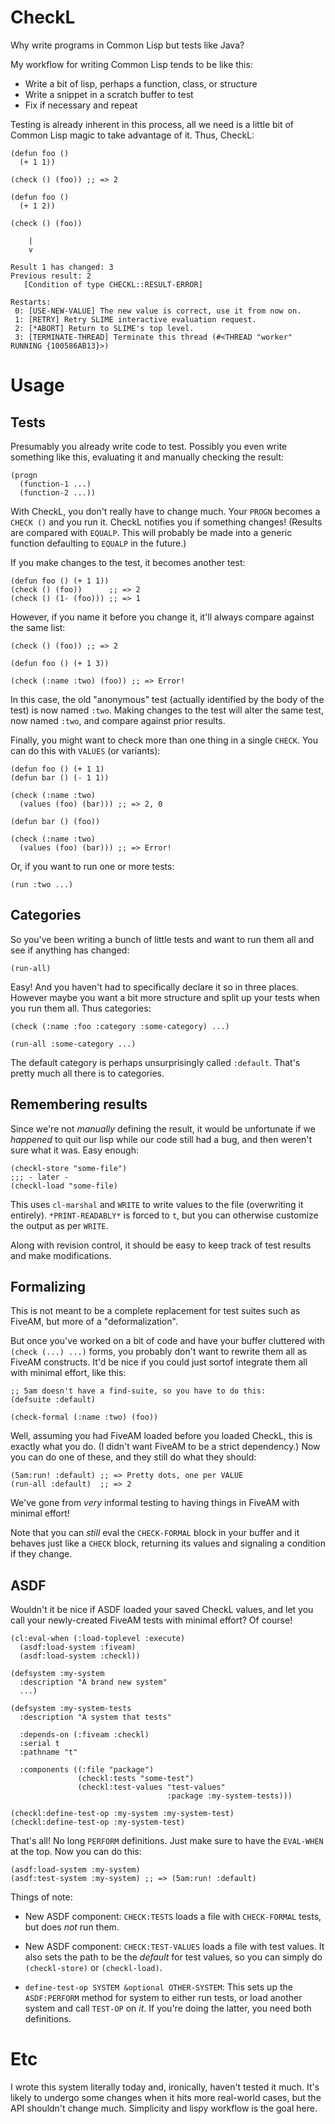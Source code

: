 # CheckL

Why write programs in Common Lisp but tests like Java?

My workflow for writing Common Lisp tends to be like this:

* Write a bit of lisp, perhaps a function, class, or structure
* Write a snippet in a scratch buffer to test
* Fix if necessary and repeat

Testing is already inherent in this process, all we need is a little
bit of Common Lisp magic to take advantage of it.  Thus, CheckL:

```
(defun foo ()
  (+ 1 1))

(check () (foo)) ;; => 2

(defun foo ()
  (+ 1 2))

(check () (foo))

    |
    v

Result 1 has changed: 3
Previous result: 2
   [Condition of type CHECKL::RESULT-ERROR]

Restarts:
 0: [USE-NEW-VALUE] The new value is correct, use it from now on.
 1: [RETRY] Retry SLIME interactive evaluation request.
 2: [*ABORT] Return to SLIME's top level.
 3: [TERMINATE-THREAD] Terminate this thread (#<THREAD "worker" RUNNING {100586AB13}>)
```

# Usage

## Tests

Presumably you already write code to test.  Possibly you even write
something like this, evaluating it and manually checking the result:

```
(progn
  (function-1 ...)
  (function-2 ...))
```

With CheckL, you don't really have to change much.  Your `PROGN`
becomes a `CHECK ()` and you run it.  CheckL notifies you if something
changes!  (Results are compared with `EQUALP`.  This will probably be
made into a generic function defaulting to `EQUALP` in the future.)

If you make changes to the test, it becomes another test:

```
(defun foo () (+ 1 1))
(check () (foo))      ;; => 2
(check () (1- (foo))) ;; => 1
```

However, if you name it before you change it, it'll always compare
against the same list:

```
(check () (foo)) ;; => 2

(defun foo () (+ 1 3))

(check (:name :two) (foo)) ;; => Error!
```

In this case, the old "anonymous" test (actually identified by the
body of the test) is now named `:two`.  Making changes to the test
will alter the same test, now named `:two`, and compare against prior
results.

Finally, you might want to check more than one thing in a single
`CHECK`.  You can do this with `VALUES` (or variants):

```
(defun foo () (+ 1 1)
(defun bar () (- 1 1))

(check (:name :two)
  (values (foo) (bar))) ;; => 2, 0

(defun bar () (foo))

(check (:name :two)
  (values (foo) (bar))) ;; => Error!
```

Or, if you want to run one or more tests:

```
(run :two ...)
```

## Categories

So you've been writing a bunch of little tests and want to run them
all and see if anything has changed:

```
(run-all)
```

Easy!  And you haven't had to specifically declare it so in three
places.  However maybe you want a bit more structure and split up your
tests when you run them all.  Thus categories:

```
(check (:name :foo :category :some-category) ...)

(run-all :some-category ...)
```

The default category is perhaps unsurprisingly called `:default`.
That's pretty much all there is to categories.

## Remembering results

Since we're not *manually* defining the result, it would be
unfortunate if we *happened* to quit our lisp while our code still had
a bug, and then weren't sure what it was.  Easy enough:

```
(checkl-store "some-file")
;;; - later -
(checkl-load "some-file)
```

This uses `cl-marshal` and `WRITE` to write values to the file
(overwriting it entirely).  `*PRINT-READABLY*` is forced to `t`, but
you can otherwise customize the output as per `WRITE`.

Along with revision control, it should be easy to keep track of test
results and make modifications.

## Formalizing

This is not meant to be a complete replacement for test suites such as
FiveAM, but more of a "deformalization".

But once you've worked on a bit of code and have your buffer cluttered
with `(check (...) ...)` forms, you probably don't want to rewrite
them all as FiveAM constructs.  It'd be nice if you could just sortof
integrate them all with minimal effort, like this:

```
;; 5am doesn't have a find-suite, so you have to do this:
(defsuite :default)

(check-formal (:name :two) (foo))
```

Well, assuming you had FiveAM loaded before you loaded CheckL, this is
exactly what you do.  (I didn't want FiveAM to be a strict
dependency.)  Now you can do one of these, and they still do what they
should:

```
(5am:run! :default) ;; => Pretty dots, one per VALUE
(run-all :default)  ;; => 2
```

We've gone from *very* informal testing to having things in FiveAM
with minimal effort!

Note that you can *still* eval the `CHECK-FORMAL` block in your buffer
and it behaves just like a `CHECK` block, returning its values and
signaling a condition if they change.

## ASDF

Wouldn't it be nice if ASDF loaded your saved CheckL values, and let
you call your newly-created FiveAM tests with minimal effort?  Of
course!

```
(cl:eval-when (:load-toplevel :execute)
  (asdf:load-system :fiveam)
  (asdf:load-system :checkl))

(defsystem :my-system
  :description "A brand new system"
  ...)

(defsystem :my-system-tests
  :description "A system that tests"
  
  :depends-on (:fiveam :checkl)
  :serial t
  :pathname "t"

  :components ((:file "package")
               (checkl:tests "some-test")
               (checkl:test-values "test-values"
                                   :package :my-system-tests)))

(checkl:define-test-op :my-system :my-system-test)
(checkl:define-test-op :my-system-test)
```

That's all!  No long `PERFORM` definitions.  Just make sure to have
the `EVAL-WHEN` at the top.  Now you can do this:

```
(asdf:load-system :my-system)
(asdf:test-system :my-system) ;; => (5am:run! :default)
```

Things of note:

* New ASDF component: `CHECK:TESTS` loads a file with `CHECK-FORMAL`
  tests, but does *not* run them.

* New ASDF component: `CHECK:TEST-VALUES` loads a file with test
  values.  It also sets the path to be the *default* for test values,
  so you can simply do `(checkl-store)` or `(checkl-load)`.

* `define-test-op SYSTEM &optional OTHER-SYSTEM`: This sets up the
  `ASDF:PERFORM` method for system to either run tests, or load
  another system and call `TEST-OP` on *it*.  If you're doing the
  latter, you need both definitions.

# Etc

I wrote this system literally today and, ironically, haven't tested it
much.  It's likely to undergo some changes when it hits more
real-world cases, but the API shouldn't change much.  Simplicity and
lispy workflow is the goal here.


